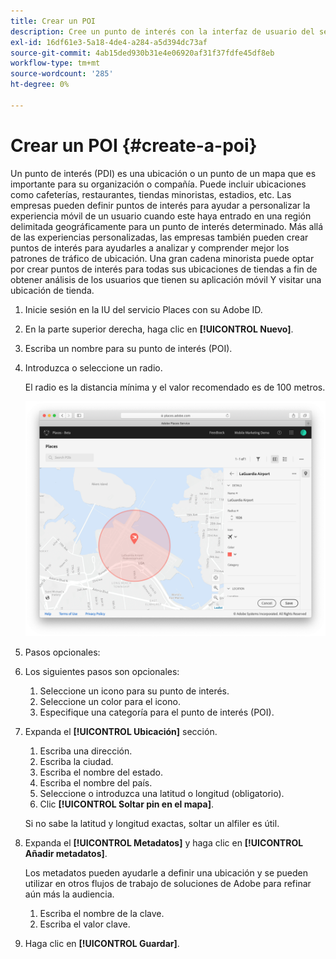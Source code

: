 ```yaml
---
title: Crear un POI
description: Cree un punto de interés con la interfaz de usuario del servicio Places.
exl-id: 16df61e3-5a18-4de4-a284-a5d394dc73af
source-git-commit: 4ab15ded930b31e4e06920af31f37fdfe45df8eb
workflow-type: tm+mt
source-wordcount: '285'
ht-degree: 0%

---
```


# Crear un POI {#create-a-poi}

Un punto de interés (PDI) es una ubicación o un punto de un mapa que es importante para su organización o compañía. Puede incluir ubicaciones como cafeterías, restaurantes, tiendas minoristas, estadios, etc. Las empresas pueden definir puntos de interés para ayudar a personalizar la experiencia móvil de un usuario cuando este haya entrado en una región delimitada geográficamente para un punto de interés determinado. Más allá de las experiencias personalizadas, las empresas también pueden crear puntos de interés para ayudarles a analizar y comprender mejor los patrones de tráfico de ubicación. Una gran cadena minorista puede optar por crear puntos de interés para todas sus ubicaciones de tiendas a fin de obtener análisis de los usuarios que tienen su aplicación móvil Y visitar una ubicación de tienda.

1. Inicie sesión en la IU del servicio Places con su Adobe ID.
1. En la parte superior derecha, haga clic en **[!UICONTROL Nuevo]**.
1. Escriba un nombre para su punto de interés (POI).
1. Introduzca o seleccione un radio.

   El radio es la distancia mínima y el valor recomendado es de 100 metros.

   ![definir un POI](/help/assets/define_poi.png)

1. Pasos opcionales:
1. Los siguientes pasos son opcionales:

   1. Seleccione un icono para su punto de interés.
   1. Seleccione un color para el icono.
   1. Especifique una categoría para el punto de interés (POI).

1. Expanda el **[!UICONTROL Ubicación]** sección.

   1. Escriba una dirección.
   1. Escriba la ciudad.
   1. Escriba el nombre del estado.
   1. Escriba el nombre del país.
   1. Seleccione o introduzca una latitud o longitud (obligatorio).
   1. Clic **[!UICONTROL Soltar pin en el mapa]**.

   Si no sabe la latitud y longitud exactas, soltar un alfiler es útil.

1. Expanda el **[!UICONTROL Metadatos]** y haga clic en **[!UICONTROL Añadir metadatos]**.

   Los metadatos pueden ayudarle a definir una ubicación y se pueden utilizar en otros flujos de trabajo de soluciones de Adobe para refinar aún más la audiencia.

   1. Escriba el nombre de la clave.
   1. Escriba el valor clave.

1. Haga clic en **[!UICONTROL Guardar]**.
